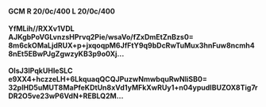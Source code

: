 #### GCM R 20/0c/400 L 20/0c/400
**YfMLih//RXXv1VDL**<br/>**AJKgbPoVGLvnzsHPrvq2Pie/wsaVo/fZxDmEtZnBzs0=**<br/>**8m6ckOMaLjdRUX+p+jxqoqpM6JfFtY9q9bDcRwTuMux3hnFuw8ncmh48nEt5EBwPJgZgwzyKB3p9o0Xj...**<br/><br/>
**OIsJ3lPqkUHIeSLC**<br/>**e9XX4+hczzeLH+6LkquaqQCQJPuzwNmwbquRwNliSB0=**<br/>**32plHD5uMUT8MaPfeKDtUn8xVd1yMFkXwRUy1+n04ypudlBUZOX8Tig7rDR2O5ve23wP6VdN+REBLQ2M...**